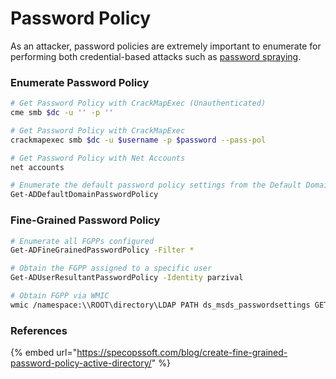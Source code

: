 # Password Policy

As an attacker, password policies are extremely important to enumerate for performing both credential-based attacks such as [password spraying](password-spraying.md).&#x20;

### Enumerate Password Policy

```bash
# Get Password Policy with CrackMapExec (Unauthenticated)
cme smb $dc -u '' -p ''

# Get Password Policy with CrackMapExec
crackmapexec smb $dc -u $username -p $password --pass-pol

# Get Password Policy with Net Accounts
net accounts

# Enumerate the default password policy settings from the Default Domain Policy GPO
Get-ADDefaultDomainPasswordPolicy
```

### Fine-Grained Password Policy

```bash
# Enumerate all FGPPs configured
Get-ADFineGrainedPasswordPolicy -Filter *

# Obtain the FGPP assigned to a specific user
Get-ADUserResultantPasswordPolicy -Identity parzival

# Obtain FGPP via WMIC
wmic /namespace:\\ROOT\directory\LDAP PATH ds_msds_passwordsettings GET DS_DisplayName, ds_msds_PasswordSettingsPrecedence, ds_msds_LockoutObservationWindow, ds_msds_LockoutDuration, ds_msds_LockoutThreshold, ds_msds_PSOAppliesTo
```

### References

{% embed url="https://specopssoft.com/blog/create-fine-grained-password-policy-active-directory/" %}
